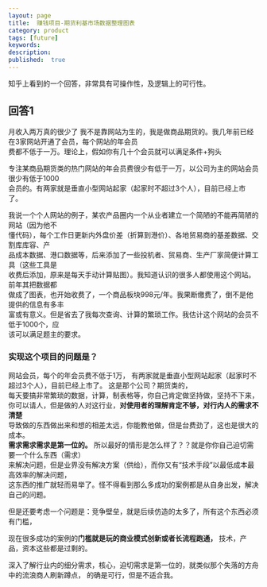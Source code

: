 ```yaml
---
layout: page
title:  赚钱项目-期货利基市场数据整理图表
category: product
tags: [future]
keywords:
description:
published:  true
---
```



知乎上看到的一个回答，非常具有可操作性，及逻辑上的可行性。  
## 回答1
月收入两万真的很少了 
我不是靠网站为生的，我是做商品期货的。我几年前已经在3家网站开通了会员，每个网站的年会员  
费都不低于一万。理论上，假如你有几十个会员就可以满足条件+狗头  

专注某商品期货类的热门网站的年会员费很少有低于一万，以公司为主的网站会员很少有低于1000  
会员的。有两家就是垂直小型网站起家（起家时不超过3个人），目前已经上市了。  

我说一个个人网站的例子，某农产品圈内一个从业者建立一个简陋的不能再简陋的网站（因为他不  
懂代码），每个工作日更新内外盘价差（折算到港价）、各地贸易商的基差数据、交割库库容、产  
品成本数据、港口数据等，后来添加了一些投机者、贸易商、生产厂家简便计算工具（这些工具是  
收费后添加，原来是每天手动计算贴图）。我知道认识的很多人都使用这个网站。前年其把数据都  
做成了图表，也开始收费了，一个商品板块998元/年。我果断缴费了，倒不是他提供的信息有多丰  
富或有意义。但是省去了我每次查询、计算的繁琐工作。我估计这个网站的会员不低于1000个，应  
该可以满足题主的要求。

### 实现这个项目的问题是？
网站会员，每个的年会员费不低于1万，
有两家就是垂直小型网站起家（起家时不超过3个人），目前已经上市了。  这是那个公司？期货类的，  
每天要搞非常繁琐的数据，计算，制表格等，你自己肯定做坚持做，坚持不下来，  
你可以请人，但是做的人对这行业，**对使用者的理解肯定不够，对行内人的需求不清楚**  
导致做的东西做出来和想的相差太远，你能教他做，但是台费劲了，这也是很大的成本。  
**需求需求需求是第一位的。**  所以最好的情形是怎么样了？？就是你你自己迫切需要一个什么东西（需求）   
来解决问题，但是业界没有解决方案（供给），而你又有“技术手段”以最低成本最高效率的解决问题，  
这东西的推广就轻而易举了。怪不得看到那么多成功的案例都是从自身出发，解决自己的问题。 

但是还要考虑一个问题是：竞争壁垒，就是后续仿造的太多了，所有这个东西必须有门槛，  

现在很多成功的案例的**门槛就是玩的商业模式创新或者长流程跑通，** 技术，产品，资本这些都是过剩的。  

深入了解行业内的细分需求，核心，迫切需求是第一位的，就类似那个失落的方舟中的流浪商人刷新蹲点，
的确是可行，但是不适合我。